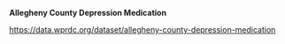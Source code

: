 **Allegheny County Depression Medication**

https://data.wprdc.org/dataset/allegheny-county-depression-medication
